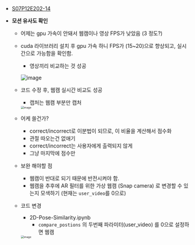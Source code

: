 - [S07P12E202-14](https://jira.ssafy.com/browse/S07P12E202-14)

- **모션 유사도 확인**

  - 어제는 gpu 가속이 안돼서 웹캠이나 영상 FPS가 낮았음 (3 정도?)

  - cuda 라이브러리 설치 후 gpu 가속 하니 FPS가 (15~20)으로 향상되고, 실시간으로 가능함을 확인함.

    - 영상끼리 비교하는 것 성공

    ![image](https://user-images.githubusercontent.com/88833439/179681315-a86a3644-c368-4d11-b9b2-c30a64ee8790.png)

  - 코드 수정 후, 웹캠 실시간 비교도 성공

    - 캡처는 웹캠 부분만 캡처

    <img src="https://user-images.githubusercontent.com/88833439/179680778-bf8f8e26-ddcd-42d5-bf04-fa6dc2e5491b.png" alt="image" style="zoom:50%;" />

  - 어케 쓸건가?

    - correct/incorrect로 이분법이 되므로, 이 비율을 계산해서 점수화
    - 관절 따오는건 없애기
    - correct/incorrect는 사용자에게 출력되지 않게
    - 그냥 마지막에 점수만

  - 보완 해야할 점

    - 웹캠이 반대로 되기 때문에 반전시켜야 함.
    - 웹캠을 추후에 AR 필터를 위한 가상 웹캠 (Snap camera) 로 변경할 수 있는지 모색하기 (현재는 `user_video`를 0으로)

  

  - 코드 변경

    - 2D-Pose-Similarity.ipynb
      - `compare_postions` 의 두번째 파라미터(user_video) 를 0으로 설정하면 웹캠

    <img src="https://user-images.githubusercontent.com/88833439/179680863-01b56019-67d4-4d49-a80b-8105fbaec76e.png" alt="image" style="zoom:50%;" />